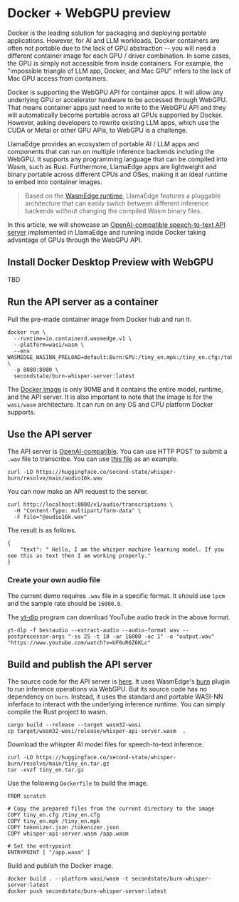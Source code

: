 # Docker + WebGPU preview

Docker is the leading solution for packaging and deploying portable applications. However, for AI and LLM
workloads, Docker containers are often not portable due to the lack of GPU abstraction -- you will need
a different container image for each GPU / driver combination. In some cases, the GPU is simply not
accessible from inside containers. For example, the "impossible triangle of LLM app, Docker, and Mac GPU"
refers to the lack of Mac GPU access from containers.

Docker is supporting the WebGPU API for container apps. It will allow any underlying GPU or accelerator 
hardware to be accessed through WebGPU. That means container apps just need to write to the WebGPU API
and they will automatically become portable across all GPUs supported by Docker.
However, asking developers to rewrite existing LLM apps, which use the CUDA or Metal or other GPU APIs, 
to WebGPU is a challenge.

LlamaEdge provides an ecosystem of portable AI / LLM apps and components 
that can run on multiple inference backends including the WebGPU.
It supports any programming language that can be compiled into Wasm, such as Rust.
Furthermore, LlamaEdge apps are lightweight and binary portable across different CPUs and OSes, making it an ideal 
runtime to embed into container images.

> Based on the [WasmEdge runtime](https://github.com/WasmEdge/WasmEdge), LlamaEdge features a pluggable architecture that can easily switch between different inference backends without changing the compiled Wasm binary files.

In this article, we will showcase an [OpenAI-compatible speech-to-text API server](https://platform.openai.com/docs/guides/speech-to-text) implemented in LlamaEdge and running inside Docker taking advantage of GPUs through the WebGPU API. 

## Install Docker Desktop Preview with WebGPU

TBD

## Run the API server as a container

Pull the pre-made container image from Docker hub and run it.

```
docker run \
  --runtime=io.containerd.wasmedge.v1 \
  --platform=wasi/wasm \
  --env WASMEDGE_WASINN_PRELOAD=default:Burn:GPU:/tiny_en.mpk:/tiny_en.cfg:/tokenizer.json:en \
  -p 8080:8080 \
  secondstate/burn-whisper-server:latest
```

The [Docker image](https://hub.docker.com/r/secondstate/burn-whisper-server/tags) is only 90MB and it contains the entire model, runtime, and the API server.
It is also important to note that the image is for the `wasi/wasm` architecture. It can run on any OS and CPU
platform Docker supports.

## Use the API server

The API server is [OpenAI-compatible](https://platform.openai.com/docs/guides/speech-to-text).
You can use HTTP POST to submit a `.wav` file to transcribe. 
You can use [this file](https://huggingface.co/second-state/whisper-burn/resolve/main/audio16k.wav) as an example.

```
curl -LO https://huggingface.co/second-state/whisper-burn/resolve/main/audio16k.wav
```

You can now make an API request to the server.

```
curl http://localhost:8080/v1/audio/transcriptions \
  -H "Content-Type: multipart/form-data" \
  -F file="@audio16k.wav"
```

The result is as follows.

```
{
    "text": " Hello, I am the whisper machine learning model. If you see this as text then I am working properly."
}
```

### Create your own audio file

The current demo requires `.wav` file in a specific format. 
It should use `lpcm` and the sample rate should be `16000.0`.

The [yt-dlp](https://github.com/yt-dlp/yt-dlp) program can download YouTube audio track in the above format.

```
yt-dlp -f bestaudio --extract-audio --audio-format wav --postprocessor-args "-ss 25 -t 10 -ar 16000 -ac 1" -o "output.wav" "https://www.youtube.com/watch?v=UF8uR6Z6KLc"
```

## Build and publish the API server

The source code for the API server is [here](https://github.com/LlamaEdge/whisper-api-server/). 
It uses WasmEdge's [burn](https://github.com/second-state/wasmedge-burn-plugin) plugin to run
inference operations via WebGPU. But its source code has no dependency on `burn`. Instead, it uses the standard
and portable WASI-NN inferface to interact with the underlying inference runtime.
You can simply compile the Rust project to wasm.

```
cargo build --release --target wasm32-wasi
cp target/wasm32-wasi/release/whisper-api-server.wasm  .
```

Download the whispter AI model files for speech-to-text inference.

```
curl -LO https://huggingface.co/second-state/whisper-burn/resolve/main/tiny_en.tar.gz
tar -xvzf tiny_en.tar.gz
```

Use the following `Dockerfile` to build the image.

```
FROM scratch

# Copy the prepared files from the current directory to the image
COPY tiny_en.cfg /tiny_en.cfg
COPY tiny_en.mpk /tiny_en.mpk
COPY tokenizer.json /tokenizer.json
COPY whisper-api-server.wasm /app.wasm

# Set the entrypoint
ENTRYPOINT [ "/app.wasm" ]
```

Build and publish the Docker image.

```
docker build . --platform wasi/wasm -t secondstate/burn-whisper-server:latest
docker push secondstate/burn-whisper-server:latest
```


